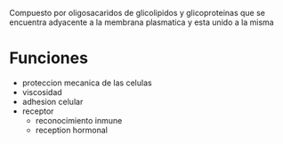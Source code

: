 Compuesto por oligosacaridos de glicolipidos y glicoproteinas que se encuentra adyacente a la membrana plasmatica y esta unido a la misma

# Funciones
- proteccion mecanica de las celulas
- viscosidad
- adhesion celular
- receptor
	- reconocimiento inmune 
	- reception hormonal